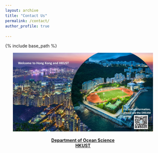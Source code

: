 ```yaml
---
layout: archive
title: "Contact Us"
permalink: /contact/
author_profile: true

---
```


{% include base_path %}

<div align="center"><img src="/images/contactus.jpg" width="90%"></div>
<br/>
<center>
  <b>
    <a href="https://oces.hkust.edu.hk/">Department of Ocean Science</a>
    <br/>
    <a href="https://hkust.edu.hk/">HKUST</a>
  </b>
</center>

<!--
<br/><br/>
**HKUST DREAM Group** <img style="float: left; padding-right: 15px;" src="/images/location.png" width="500"> 
<br/><br/>
Lab: 
<br/><br/>
Department of Ocean Science
<br/><br/>
Hong Kong University of Science and Technology (HKUST)
<br/><br/>
Clear Water Bay, Kowloon, Hong Kong
<br/><br/>
Phone: 
<br/><br/>
[WeChat Official Accounts](/images/WeChatOfficialAccounts.jpg)
<br/><br/>

<center>
  <b>
    <a href="https://oces.hkust.edu.hk/">Department of Ocean Science</a>
    <br/>
    <a href="https://hkust.edu.hk/">HKUST</a>
  </b>
</center>
-->
